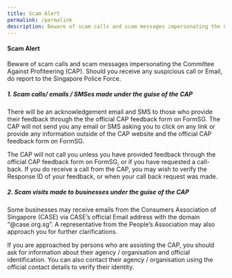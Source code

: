 ```yaml
---
title: Scam Alert
permalink: /permalink
description: Beware of scam calls and scam messages impersonating the CAP.
---
```

#### **Scam Alert**

Beware of scam calls and scam messages impersonating the Committee Against Profiteering (CAP). Should you receive any suspicious call or Email, do report to the Singapore Police Force. 

##### 1.   Scam calls/ emails / SMSes made under the guise of the CAP

There will be an acknowledgement email and SMS to those who provide their feedback through the the official CAP feedback form on FormSG. The CAP will not send you any email or SMS asking you to click on any link or provide any information outside of the CAP website and the official CAP feedback form on FormSG. 

The CAP will not call you unless you have provided feedback through the official CAP feedback form on FormSG, or if you have requested a call-back. If you do receive a call from the CAP, you may wish to verify the Response ID of your feedback, or when your call back request was made. 

##### 2.   Scam visits made to businesses under the guise of the CAP

Some businesses may receive emails from the Consumers Association of Singapore (CASE) via CASE’s official Email address
with the domain “@case.org.sg”. A representative from the People’s Association may also approach you for further clarifications. 

If you are approached by persons who are assisting the CAP, you should ask for information about their agency / organisation and official identification. You can also contact their agency / organisation using the official contact details to verify their identity.
